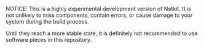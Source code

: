 NOTICE: This is a highly experimental development version of Netkit.
It is not unlikely to miss components, contain errors, or cause damage
to your system during the build process.

Until they reach a more stable state, it is definitely not recommended
to use software pieces in this repository.

